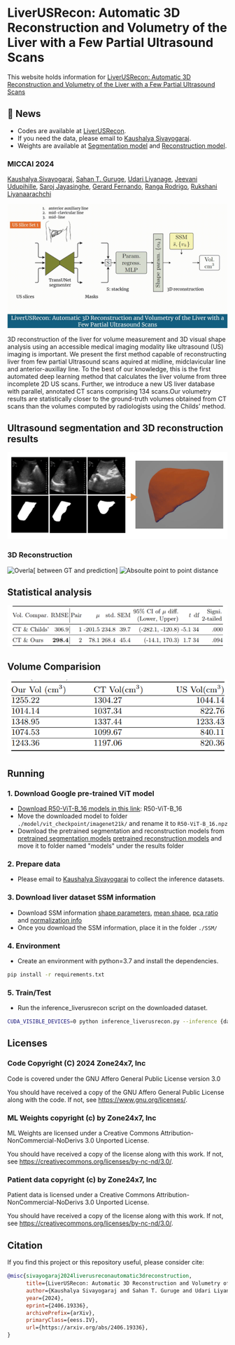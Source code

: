 # LiverUSRecon: Automatic 3D Reconstruction and Volumetry of the Liver with a Few Partial Ultrasound Scans

This website holds information for [LiverUSRecon: Automatic 3D Reconstruction and Volumetry of the Liver with a Few Partial Ultrasound Scans](https://arxiv.org/pdf/2406.19336)

## 📰 News
* Codes are available at [LiverUSRecon](https://github.com/diagnostics4u/diagnostics4u.github.io/).
* If you need the data, please email to [Kaushalya Sivayogaraj](170597a@uom.lk).  
* Weights are available at [Segmentation model](https://duvad-research.s3.amazonaws.com/pretrained_models/models/seg_model_epoch_100.pkl) and [Reconstruction model](https://duvad-research.s3.amazonaws.com/pretrained_models/models/parametric_model_epoch_100.pkl).

###  MICCAI 2024

[Kaushalya Sivayogaraj](170597a@uom.lk), 
[Sahan T. Guruge](sahang@physiol.cmb.ac.lk), [Udari Liyanage](udari@anat.cmb.ac.lk),
[Jeevani Udupihille](jeevani.udupihille@med.pdn.ac.lk),  [Saroj Jayasinghe](saroj@clinmed.cmb.ac.lk),
[Gerard Fernando](gerardf@zone24x7.com),  [Ranga Rodrigo](ranga@uom.lk), 
[Rukshani Liyanaarachchi](rukshanil@uom.lk)

![Interpolate start reference image.](./videos/usliverrecon_fo_gif.gif)

3D reconstruction of the liver for volume measurement and 3D visual shape
analysis using an accessible medical imaging modality like ultrasound (US)
imaging is important. We present the first method capable of reconstructing
liver from few partial Ultrasound scans aquired at midline, midclavicular line
and anterior-auxillay line. To the best of our knowledge, this is the first automated deep learning method
that calculates the liver volume from three incomplete 2D US scans. Further,
we introduce a new US liver database with parallel, annotated CT scans
comprising 134 scans.Our volumetry results are statistically closer to the ground-truth volumes
obtained from CT scans than the volumes computed by radiologists using the
Childs’ method.

## Ultrasound segmentation and 3D reconstruction results
![Overall framework 3D Reconstruction](./videos/3d.gif)


### 3D Reconstruction
![Overla[ between GT and prediction]](./videos/overlap.gif)
![Absoulte point to point distance](./videos/distance.gif)

## Statistical analysis

![Main Results](./images/main_results.PNG)

## Volume Comparision

![Volume comparision](./images/volumes.PNG)


## Running

### 1. Download Google pre-trained ViT model
* [Download R50-ViT-B_16 models in this link](https://console.cloud.google.com/storage/vit_models/): R50-ViT-B_16
* Move the downloaded model to folder `./model/vit_checkpoint/imagenet21k/` and rename it to `R50-ViT-B_16.npz`
* Download the pretrained segmentation and reconstruction models from [pretrained segmentation models](https://duvad-research.s3.amazonaws.com/pretrained_models/models/seg_model_epoch_100.pkl) [pretrained reconstruction models](https://duvad-research.s3.amazonaws.com/pretrained_models/models/parametric_model_epoch_100.pkl) and move it to folder named "models" under the results folder

### 2. Prepare data

* Please email to [Kaushalya Sivayogaraj](170597a@uom.lk) to collect the inference datasets.

### 3. Download liver dataset SSM information

* Download SSM information [shape parameters](https://duvad-research.s3.amazonaws.com/pretrained_models/liver_ssm/VT.txt), [mean shape](https://duvad-research.s3.amazonaws.com/pretrained_models/liver_ssm/liver_aver.obj), [pca ratio](https://duvad-research.s3.amazonaws.com/pretrained_models/liver_ssm/pca_ratio.txt) and [normalization info](https://duvad-research.s3.amazonaws.com/pretrained_models/liver_ssm/nor_list.txt)
* Once you download the SSM information, place it in the folder `./SSM/`

### 4. Environment

* Create an environment with python=3.7 and install the dependencies.

```bash
pip install -r requirements.txt
```

### 5. Train/Test

* Run the inference_liverusrecon script on the downloaded dataset. 
  
```bash
CUDA_VISIBLE_DEVICES=0 python inference_liverusrecon.py --inference {dataset path} --save {results path} --ssm_info {ssm_info path}
```

## Licenses

### Code Copyright (C) 2024 Zone24x7, Inc

Code is covered under the GNU Affero General Public License version 3.0
 
You should have received a copy of the GNU Affero General Public License along with the code. If not, see <https://www.gnu.org/licenses/>.


### ML Weights copyright (c) by Zone24x7, Inc

ML Weights are licensed under a
Creative Commons Attribution-NonCommercial-NoDerivs 3.0 Unported License.
 
You should have received a copy of the license along with this work. If not, see <https://creativecommons.org/licenses/by-nc-nd/3.0/>.


### Patient data copyright (c) by Zone24x7, Inc

Patient data is licensed under a
Creative Commons Attribution-NonCommercial-NoDerivs 3.0 Unported License.
 
You should have received a copy of the license along with this work. If not, see <https://creativecommons.org/licenses/by-nc-nd/3.0/>.


## Citation
If you find this project or this repository useful, please consider cite:

```bibtex
@misc{sivayogaraj2024liverusreconautomatic3dreconstruction,
      title={LiverUSRecon: Automatic 3D Reconstruction and Volumetry of the Liver with a Few Partial Ultrasound Scans}, 
      author={Kaushalya Sivayogaraj and Sahan T. Guruge and Udari Liyanage and Jeevani Udupihille and Saroj Jayasinghe and Gerard Fernando and Ranga Rodrigo and M. Rukshani Liyanaarachchi},
      year={2024},
      eprint={2406.19336},
      archivePrefix={arXiv},
      primaryClass={eess.IV},
      url={https://arxiv.org/abs/2406.19336}, 
}
```


